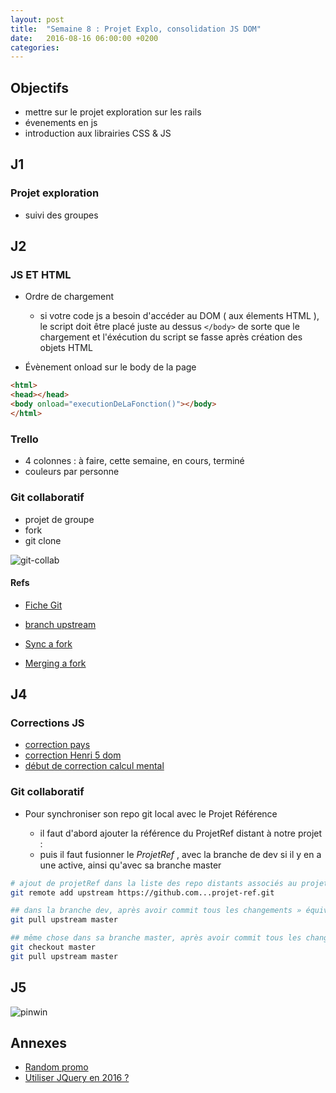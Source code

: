 ```yaml
---
layout: post
title:  "Semaine 8 : Projet Explo, consolidation JS DOM"
date:   2016-08-16 06:00:00 +0200
categories: 
---
```


## Objectifs
- mettre sur le projet exploration sur les rails
- évenements en js
- introduction aux librairies CSS & JS

## J1

### Projet exploration
- suivi des groupes

## J2

### JS ET HTML

- Ordre de chargement
  - si votre code js a besoin d'accéder au DOM ( aux élements HTML ),
  le script doit être placé juste au dessus `</body>` de sorte que le 
  chargement et l'éxécution du script se fasse après création des objets HTML 

- Évènement onload sur le body de la page

```html
<html>
<head></head>
<body onload="executionDeLaFonction()"></body>
</html>
```

### Trello

- 4 colonnes : à faire, cette semaine, en cours, terminé
- couleurs par personne 

### Git collaboratif

- projet de groupe 
- fork
- git clone

![git-collab](../../../../support/img/git_collab.png)

#### Refs

- [Fiche Git]({{site.url}}/git)

- [branch upstream](https://help.github.com/articles/configuring-a-remote-for-a-fork/)
- [Sync a fork](https://help.github.com/articles/syncing-a-fork/)
- [Merging a fork](https://help.github.com/articles/merging-an-upstream-repository-into-your-fork/)

## J4

### Corrections JS

- [correction pays](https://gist.github.com/rxlabz/b7b7ba7b40892fec40ea1c45de56f02e)
- [correction Henri 5 dom](https://gist.github.com/rxlabz/7341ef72be7f45147009022d72e7abe0)
- [début de correction calcul mental](https://gist.github.com/rxlabz/fc329459aee63615bd6b7639a4a84eb8)

### Git collaboratif

- Pour synchroniser son repo git local avec le Projet Référence

  - il faut d'abord ajouter la référence du ProjetRef distant à notre projet :
  - puis il faut fusionner le *ProjetRef* , avec la branche de dev si il y en a une active, ainsi qu'avec sa branche master  
    
```bash
# ajout de projetRef dans la liste des repo distants associés au projet
git remote add upstream https://github.com...projet-ref.git

## dans la branche dev, après avoir commit tous les changements » équivaut à synchronise la branche master de projet ref
git pull upstream master 

## même chose dans sa branche master, après avoir commit tous les changements
git checkout master
git pull upstream master 
```


## J5

![pinwin](https://media0.giphy.com/media/Vx8MSphrScTAc/200.gif)

###


## Annexes 

- [Random promo](http://www.simplon-lyon.fr/random/)
- [Utiliser JQuery en 2016 ?](http://lea.verou.me/2015/04/jquery-considered-harmful/)